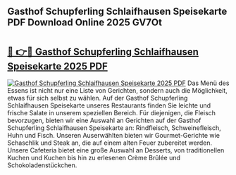 ## Gasthof Schupferling Schlaifhausen Speisekarte PDF Download Online 2025 GV7Ot

# <h2><a href="http://gccvkw.nevu.top/?p=Gasthof+Schupferling+Schlaifhausen+Speisekarte">🔗 👉🔴 Gasthof Schupferling Schlaifhausen Speisekarte 2025 PDF</a></h2>

[![Gasthof Schupferling Schlaifhausen Speisekarte 2025 PDF](https://i.imgur.com/dBaPXMq.png)](http://gccvkw.nevu.top/?p=Gasthof+Schupferling+Schlaifhausen+Speisekarte)
Das Menü des Essens ist nicht nur eine Liste von Gerichten, sondern auch die Möglichkeit, etwas für sich selbst zu wählen. Auf der Gasthof Schupferling Schlaifhausen Speisekarte unseres Restaurants finden Sie leichte und frische Salate in unserem speziellen Bereich. Für diejenigen, die Fleisch bevorzugen, bieten wir eine Auswahl an Gerichten auf der Gasthof Schupferling Schlaifhausen Speisekarte an: Rindfleisch, Schweinefleisch, Huhn und Fisch. Unseren Auserwählten bieten wir Gourmet-Gerichte wie Schaschlik und Steak an, die auf einem alten Feuer zubereitet werden. Unsere Cafeteria bietet eine große Auswahl an Desserts, von traditionellen Kuchen und Kuchen bis hin zu erlesenen Crème Brûlée und Schokoladenstückchen.
